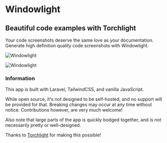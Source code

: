 # Windowlight

## Beautiful code examples with Torchlight

Your code screenshots deserve the same love as your documentation. Generate high definition quality code screenshots with Windowlight.

![Windowlight](https://github.com/caendesilva/Windowlight/assets/95144705/722dcea3-ef7d-4792-9635-6b3384b59136)

![Windowlight](https://github.com/caendesilva/Windowlight/assets/95144705/5c468d1d-35cd-4626-882e-bbbb4fb7f3fb)

### Information

This app is built with Laravel, TailwindCSS, and vanilla JavaScript. 

While open source, it's not designed to be self-hosted, and no support will be provided for that.
Breaking changes may occur at any time without notice. Contributions however, are very much welcome!

Also note that large parts of the app is quickly bodged together, and is not necessarily pretty or well-designed.

Thanks to [Torchlight](https://torchlight.dev/) for making this possible!
